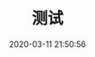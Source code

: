 ---
pageComponent: 
  name: Catalogue
  data: 
    key: 刷题日记
    imgUrl: /img/test.jpg
    description: 测试侧边栏和结构化站点配置
title: 测试
date: 2020-03-11 21:50:56
permalink: /topic
sidebar: false
article: false
comment: false
editLink: false
---